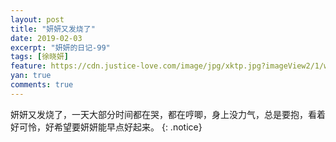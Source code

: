 ```yaml
---
layout: post
title: "妍妍又发烧了"
date: 2019-02-03
excerpt: "妍妍的日记-99"
tags: [徐晓妍]
feature: https://cdn.justice-love.com/image/jpg/xktp.jpg?imageView2/1/w/1200/h/500
yan: true
comments: true
---
```

妍妍又发烧了，一天大部分时间都在哭，都在哼唧，身上没力气，总是要抱，看着好可怜，好希望要妍妍能早点好起来。
{: .notice}
